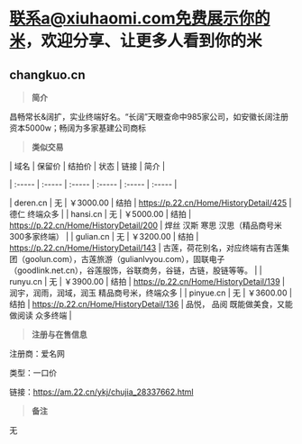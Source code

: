 

# 联系a@xiuhaomi.com免费展示你的米，欢迎分享、让更多人看到你的米



## changkuo.cn

> **简介**

昌畅常长&阔扩，实业终端好名。“长阔”天眼查命中985家公司，如安徽长阔注册资本5000w；畅阔为多家基建公司商标

> **类似交易**  

|  域名  |  保留价   | 结拍价  |  状态   | 链接 | 简介  |  

| :----- | :----- | :----- | :----- | :----- | :----- |  

| deren.cn | 无 | ￥3000.00 | 结拍 | https://p.22.cn/Home/HistoryDetail/425 | 德仁  终端众多 |
| hansi.cn | 无 | ￥5000.00 | 结拍 | https://p.22.cn/Home/HistoryDetail/200 | 焊丝 汉斯  寒思 汉思（精品商号米 300多家终端） |
| gulian.cn | 无 | ￥3200.00 | 结拍 | https://p.22.cn/Home/HistoryDetail/143 | 古莲，荷花别名，对应终端有古莲集团（goolun.com），古莲旅游（gulianlvyou.com），固联电子（goodlink.net.cn），谷莲服饰，谷联商务，谷链，古链，股链等等。 |
| runyu.cn | 无 | ￥3900.00 | 结拍 | https://p.22.cn/Home/HistoryDetail/139 | 润宇，润雨，润域，润玉  精品商号米，终端众多 |
| pinyue.cn | 无 | ￥3600.00 | 结拍 | https://p.22.cn/Home/HistoryDetail/136 |  品悦， 品阅  既能做美食，又能做阅读    众多终端  |
> **注册与在售信息**

注册商：爱名网

类型：一口价

链接：https://am.22.cn/ykj/chujia_28337662.html

> **备注**

无
